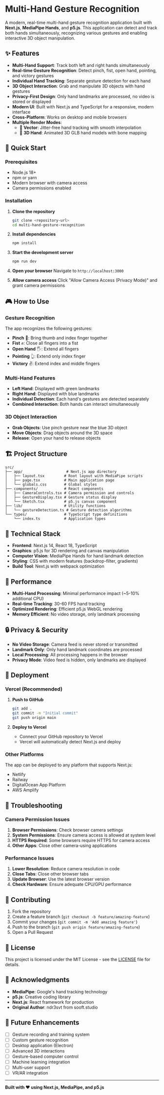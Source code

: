 # Multi-Hand Gesture Recognition

A modern, real-time multi-hand gesture recognition application built with **Next.js**, **MediaPipe Hands**, and **p5.js**. This application can detect and track both hands simultaneously, recognizing various gestures and enabling interactive 3D object manipulation.

## ✨ Features

- **Multi-Hand Support**: Track both left and right hands simultaneously
- **Real-time Gesture Recognition**: Detect pinch, fist, open hand, pointing, and victory gestures
- **Individual Hand Tracking**: Separate gesture detection for each hand
- **3D Object Interaction**: Grab and manipulate 3D objects with hand gestures
- **Privacy-First Design**: Only hand landmarks are processed, no video is stored or displayed
- **Modern UI**: Built with Next.js and TypeScript for a responsive, modern interface
- **Cross-Platform**: Works on desktop and mobile browsers
- **Multiple Render Modes**:
  - 🎯 **Vector**: Jitter-free hand tracking with smooth interpolation
  - 🤚 **3D Hand**: Animated 3D GLB hand models with bone mapping

## 🚀 Quick Start

### Prerequisites

- Node.js 18+
- npm or yarn
- Modern browser with camera access
- Camera permissions enabled

### Installation

1. **Clone the repository**

   ```bash
   git clone <repository-url>
   cd multi-hand-gesture-recognition
   ```

2. **Install dependencies**

   ```bash
   npm install
   ```

3. **Start the development server**

   ```bash
   npm run dev
   ```

4. **Open your browser**
   Navigate to `http://localhost:3000`

5. **Allow camera access**
   Click "Allow Camera Access (Privacy Mode)" and grant camera permissions

## 🎮 How to Use

### Gesture Recognition

The app recognizes the following gestures:

- **Pinch** 🤏: Bring thumb and index finger together
- **Fist** ✊: Close all fingers into a fist
- **Open Hand** 🖐️: Extend all fingers
- **Pointing** 👆: Extend only index finger
- **Victory** ✌️: Extend index and middle fingers

### Multi-Hand Features

- **Left Hand**: Displayed with green landmarks
- **Right Hand**: Displayed with blue landmarks
- **Individual Detection**: Each hand's gestures are detected separately
- **Combined Interaction**: Both hands can interact simultaneously

### 3D Object Interaction

- **Grab Objects**: Use pinch gesture near the blue 3D object
- **Move Objects**: Drag objects around the 3D space
- **Release**: Open your hand to release objects

## 🏗️ Project Structure

```
src/
├── app/                    # Next.js app directory
│   ├── layout.tsx         # Root layout with MediaPipe scripts
│   ├── page.tsx           # Main application page
│   └── globals.css        # Global styles
├── components/            # React components
│   ├── CameraControls.tsx # Camera permission and controls
│   ├── GestureDisplay.tsx # Gesture status display
│   └── Sketch.tsx         # p5.js canvas component
├── lib/                   # Utility functions
│   └── gestureDetection.ts # Gesture detection algorithms
└── types/                 # TypeScript type definitions
    └── index.ts           # Application types
```

## 🔧 Technical Stack

- **Frontend**: Next.js 14, React 18, TypeScript
- **Graphics**: p5.js for 3D rendering and canvas manipulation
- **Computer Vision**: MediaPipe Hands for hand landmark detection
- **Styling**: CSS with modern features (backdrop-filter, gradients)
- **Build Tool**: Next.js with webpack optimization

## 🎯 Performance

- **Multi-Hand Processing**: Minimal performance impact (~5-10% additional CPU)
- **Real-time Tracking**: 30-60 FPS hand tracking
- **Optimized Rendering**: Efficient p5.js WebGL rendering
- **Memory Efficient**: No video storage, only landmark processing

## 🔒 Privacy & Security

- **No Video Storage**: Camera feed is never stored or transmitted
- **Landmark Only**: Only hand landmark coordinates are processed
- **Local Processing**: All processing happens in the browser
- **Privacy Mode**: Video feed is hidden, only landmarks are displayed

## 🚀 Deployment

### Vercel (Recommended)

1. **Push to GitHub**

   ```bash
   git add .
   git commit -m "Initial commit"
   git push origin main
   ```

2. **Deploy to Vercel**
   - Connect your GitHub repository to Vercel
   - Vercel will automatically detect Next.js and deploy

### Other Platforms

The app can be deployed to any platform that supports Next.js:

- Netlify
- Railway
- DigitalOcean App Platform
- AWS Amplify

## 🐛 Troubleshooting

### Camera Permission Issues

1. **Browser Permissions**: Check browser camera settings
2. **System Permissions**: Ensure camera access is allowed at system level
3. **HTTPS Required**: Some browsers require HTTPS for camera access
4. **Other Apps**: Close other camera-using applications

### Performance Issues

1. **Lower Resolution**: Reduce camera resolution in code
2. **Close Tabs**: Close other browser tabs
3. **Update Browser**: Use the latest browser version
4. **Check Hardware**: Ensure adequate CPU/GPU performance

## 🤝 Contributing

1. Fork the repository
2. Create a feature branch (`git checkout -b feature/amazing-feature`)
3. Commit your changes (`git commit -m 'Add amazing feature'`)
4. Push to the branch (`git push origin feature/amazing-feature`)
5. Open a Pull Request

## 📄 License

This project is licensed under the MIT License - see the [LICENSE](LICENSE) file for details.

## 🙏 Acknowledgments

- **MediaPipe**: Google's hand tracking technology
- **p5.js**: Creative coding library
- **Next.js**: React framework for production
- **Original Author**: ndr3svt from sooft.studio

## 🔮 Future Enhancements

- [ ] Gesture recording and training system
- [ ] Custom gesture recognition
- [ ] Desktop application (Electron)
- [ ] Advanced 3D interactions
- [ ] Gesture-based computer control
- [ ] Machine learning integration
- [ ] Multi-user support
- [ ] VR/AR integration

---

**Built with ❤️ using Next.js, MediaPipe, and p5.js**
